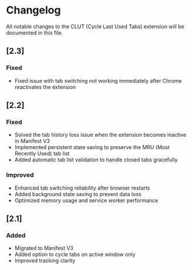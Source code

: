 # Changelog
All notable changes to the CLUT (Cycle Last Used Tabs) extension will be documented in this file.

## [2.3]
### Fixed
- Fixed issue with tab switching not working immediately after Chrome reactivates the extension

## [2.2]
### Fixed
- Solved the tab history loss issue when the extension becomes inactive in Manifest V3
- Implemented persistent state saving to preserve the MRU (Most Recently Used) tab list
- Added automatic tab list validation to handle closed tabs gracefully

### Improved
- Enhanced tab switching reliability after browser restarts
- Added background state saving to prevent data loss
- Optimized memory usage and service worker performance

## [2.1]
### Added
- Migrated to Manifest V3
- Added option to cycle tabs on active window only
- Improved tracking clarity 